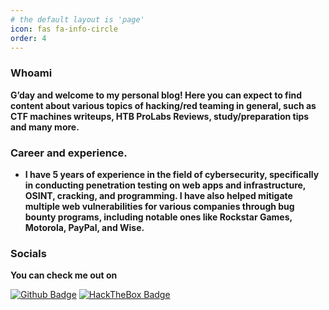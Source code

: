 ```yaml
---
# the default layout is 'page'
icon: fas fa-info-circle
order: 4
---
```


### Whoami

**G’day and welcome to my personal blog! Here you can expect to find content about various topics of hacking/red teaming in general, such as CTF machines writeups, HTB ProLabs Reviews, study/preparation tips and many more.**  


### Career and experience.
- **I have 5 years of experience in the field of cybersecurity, specifically in conducting penetration testing on web apps and infrastructure, OSINT, cracking, and programming. I have also helped mitigate multiple web vulnerabilities for various companies through bug bounty programs, including notable ones like Rockstar Games, Motorola, PayPal, and Wise.**
 
### Socials
**You can check me out on**

<a target="_blank" href="https://github.com/mintyph"><img src="https://img.shields.io/badge/-Github-181717?style=for-the-badge&logo=Github&logoColor=fff" alt="Github Badge"></a>
<a target="_blank" href="https://app.hackthebox.com/profile/1475484"><img src="https://img.shields.io/badge/-HackTheBox-76B004?style=for-the-badge&logo=HackTheBox&logoColor=white" alt="HackTheBox Badge"></a>



